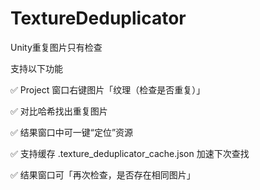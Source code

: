 # TextureDeduplicator
Unity重复图片只有检查

支持以下功能

✅ Project 窗口右键图片「纹理（检查是否重复）」

✅ 对比哈希找出重复图片

✅ 结果窗口中可一键“定位”资源

✅ 支持缓存 .texture_deduplicator_cache.json 加速下次查找

✅ 结果窗口可「再次检查，是否存在相同图片」